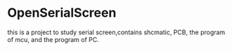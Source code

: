 # OpenSerialScreen
this is a project to study serial screen,contains shcmatic, PCB, the program of mcu, and the program of PC.
